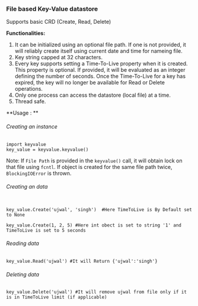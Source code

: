 
### File based Key-Value datastore

   Supports basic CRD (Create, Read, Delete)

**Functionalities:**
  1. It can be initialized using an optional file path. If one is not provided, it will reliably create itself using current date and time for nameing file.
  2. Key string capped at 32 characters.
  3. Every key supports setting a Time-To-Live property when it is created. This property is optional. If provided, it will be evaluated as an integer defining the number of seconds. Once the Time-To-Live for a key has expired, the key will no longer be available for Read or Delete operations.
  4. Only one process can access the datastore (local file) at a time.
  5. Thread safe.


**Usage : **

###### Creating an instance
```
import keyvalue
key_value = keyvalue.keyvalue()
```

Note: If `File Path` is provided in the `keyvalue()` call, it will obtain lock on that file using `fcntl`. If object is created for the same file path twice, `BlockingIOError` is thrown.

###### Creating an data
```

key_value.Create('ujwal', 'singh')  #Here TimeToLive is By Default set to None 

key_value.Create(1, 2, 5) #Here int obect is set to string '1' and TimeToLive is set to 5 seconds
```

###### Reading data
```
key_value.Read('ujwal') #It will Return {'ujwal':'singh'}
```

###### Deleting data
```
key_value.Delete('ujwal') #It will remove ujwal from file only if it is in TimeToLive limit (if applicable)
```
